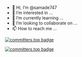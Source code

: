 - 👋 Hi, I’m @samade747
- 👀 I’m interested in ...
- 🌱 I’m currently learning ...
- 💞️ I’m looking to collaborate on ...
- 📫 How to reach me ...

<!---
samade747/samade747 is a ✨ special ✨ repository because its `README.md` (this file) appears on your GitHub profile.
You can click the Preview link to take a look at your changes.

githubUsers.sort(_.followers)
           .filter(_.location == 'Pakistan') 
           .take(1000)
           .sort(_.contributions)
           .take(256)

           --->

[![committers.top badge](https://user-badge.committers.top/pakistan/samade747.svg)](https://user-badge.committers.top/pakistan/samade747)

[![committers.top badge](https://org-badge.committers.top/pakistan/samade747.svg)](https://org-badge.committers.top/pakistan/samade747)
